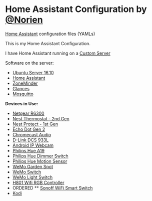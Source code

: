 # Home Assistant Configuration by [@Norien](https://gitter.im/norien) 
[Home Assistant](https://home-assistant.io/) configuration files (YAMLs)

This is my Home Assistant Configuration.

I have Home Assistant running on a [Custom Server](https://ca.pcpartpicker.com/list/pNPQxY)

Software on the server:
* [Ubuntu Server 16.10](https://wiki.ubuntu.com/YakketyYak/ReleaseNotes?_ga=1.71415184.261384355.1488387707)
* [Home Assistant](https://home-assistant.io/)
* [ZoneMinder](https://zoneminder.com/)
* [Glances](https://nicolargo.github.io/glances/)
* [Mosquitto](https://mosquitto.org/)

**Devices in Use:**
* [Netgear R6300](http://a.co/hKI7tOr)
* [Nest Thermostat - 2nd Gen](http://a.co/6BsUg19)
* [Nest Protect - 1st Gen](http://a.co/5p5p97O)
* [Echo Dot Gen 2](http://amzn.to/2hvCexj)
* [Chromecast Audio](http://www.bestbuy.ca/en-CA/product/google-google-chromecast-audio-ga3a00153-a03-z01/10392132.aspx?icmp=googlestore_chromecastaudio_footer_shopnow&fromBrandStore=google)
* [D-Link DCS 933L](http://a.co/aA0add8)
* [Android IP Webcam](https://play.google.com/store/apps/details?id=com.pas.webcam)
* [Philips Hue A19](http://a.co/i7IHr5e)
* [Philips Hue Dimmer Switch](http://a.co/h1jaVRc)
* [Philips Hue Motion Sensor](http://a.co/j12WCmq)
* [WeMo Garden Spot](http://a.co/7MDbYfc)
* [WeMo Switch](http://a.co/iqSGwpO)
* [WeMo Light Switch](http://a.co/d2HZ753)
* [H801 Wifi RGB Controller](http://a.co/ej6LvjZ)
* ORDERED ** [Sonoff WiFi Smart Switch](https://www.itead.cc/sonoff-wifi-wireless-switch.html)
* [Kodi](https://kodi.tv/)